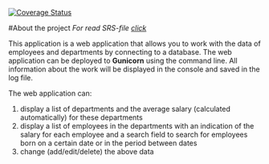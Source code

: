[![Coverage Status](https://coveralls.io/repos/github/euggeze/project_web/badge.svg?branch=developer)](https://coveralls.io/github/euggeze/project_web?branch=developer)

#About the project
*For read SRS-file [click](./documentation/SRS.md)*

This application is a web application that allows you to work with the data of employees and departments by connecting to a database. The web application can be deployed to **Gunicorn** using the command line. All information about the work will be displayed in the console and saved in the log file.

The web application can:
1. display a list of departments and the average salary (calculated automatically) for these departments 
2. display a list of employees in the departments with an indication of the salary for each employee and a search field to search for employees born on a certain date or in the period between dates
3. change (add/edit/delete) the above data

